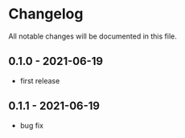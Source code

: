 # Changelog

All notable changes will be documented in this file.

## 0.1.0 - 2021-06-19

- first release

## 0.1.1 - 2021-06-19

- bug fix
